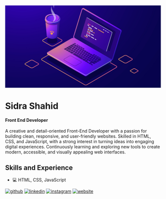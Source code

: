 ![Front End Developer](https://github.com/SidraShahid0510/FED1-PORTFOLIO/blob/main/images/banner.jpg?raw=true)

# Sidra Shahid

#### Front End Developer
  A creative and detail-oriented Front-End Developer with a passion for building clean, responsive, and user-friendly websites. Skilled in HTML, CSS, and JavaScript, with a strong interest in turning ideas into engaging digital experiences. Continuously learning and exploring new tools to create modern, accessible, and visually appealing web interfaces.
  
## Skills and Experience
- :computer: HTML, CSS, JavaScript



[<img src='https://cdn.jsdelivr.net/npm/simple-icons@3.0.1/icons/github.svg' alt='github' height='40'>](https://github.com/SidraShahid0510)  [<img src='https://cdn.jsdelivr.net/npm/simple-icons@3.0.1/icons/linkedin.svg' alt='linkedin' height='40'>](https://www.linkedin.com/in/www.linkedin.com/in/sidra-shahid-0765302b2/)  [<img src='https://cdn.jsdelivr.net/npm/simple-icons@3.0.1/icons/instagram.svg' alt='instagram' height='40'>](https://www.instagram.com/sidrashahid0510/)  [<img src='https://cdn.jsdelivr.net/npm/simple-icons@3.0.1/icons/icloud.svg' alt='website' height='40'>](https://sidrashahid0510.github.io/FED1-PORTFOLIO/)  

